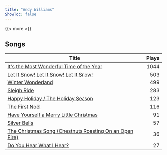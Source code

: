 ```yaml
---
title: "Andy Williams"
ShowToc: false
---
```


{{< more >}}

## Songs
Title | Plays 
----- | -----: 
[It's the Most Wonderful Time of the Year](/songs/its-the-most-wonderful-time-of-the-year) | 1044
[Let It Snow! Let It Snow! Let It Snow!](/songs/let-it-snow-let-it-snow-let-it-snow) | 503
[Winter Wonderland](/songs/winter-wonderland) | 499
[Sleigh Ride](/songs/sleigh-ride) | 283
[Happy Holiday / The Holiday Season](/songs/happy-holiday-the-holiday-season) | 123
[The First Noël](/songs/the-first-noel) | 116
[Have Yourself a Merry Little Christmas](/songs/have-yourself-a-merry-little-christmas) | 91
[Silver Bells](/songs/silver-bells) | 57
[The Christmas Song (Chestnuts Roasting On an Open Fire)](/songs/the-christmas-song-chestnuts-roasting-on-an-open-fire) | 36
[Do You Hear What I Hear?](/songs/do-you-hear-what-i-hear) | 27

